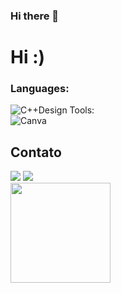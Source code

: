 ### Hi there 👋

<!--
**henrimachado/henrimachado** is a ✨ _special_ ✨ repository because its `README.md` (this file) appears on your GitHub profile.

Here are some ideas to get you started:

- 🔭 I’m currently working on ...
- 🌱 I’m currently learning ...
- 👯 I’m looking to collaborate on ...
- 🤔 I’m looking for help with ...
- 💬 Ask me about ...
- 📫 How to reach me: ...
- 😄 Pronouns: ...
- ⚡ Fun fact: ...
-->

<h1> Hi :)</h1>

<h3 style='left'>Languages:</h3>
<div style='left'>
<img alt="C++" src="https://img.shields.io/badge/c++-%2300599C.svg?style=for-the-badge&logo=c%2B%2B&logoColor=white%22/%3E
<img alt="C#" src="https://img.shields.io/badge/c%23-%23239120.svg?style=for-the-badge&logo=c-sharp&logoColor=white%22/%3E
<img alt="SQL" src="https://img.shields.io/badge/sql-green.svg?style=for-the-badge&logo=sql&logoColor=white%22/%3E
<img alt="Python" src="https://img.shields.io/badge/python-3670A0?style=for-the-badge&logo=python&logoColor=ffdd54%22/%3E
<img alt="Delphi" src="https://img.shields.io/badge/delphi-blue.svg?style=for-the-badge&logo=sql&logoColor=white%22/%3E
<img alt="R" src="https://img.shields.io/badge/r-%23276DC3.svg?style=for-the-badge&logo=r&logoColor=white%22/%3E
</div> 
 
<h3 style='left'>IDEs and Editors:</h3>
<div style='left'>
<img alt="Visual Studio Code" src="https://img.shields.io/badge/VisualStudioCode-83818E.svg?style=for-the-badge&logo=visual-studio-code&logoColor=white%22/%3E
</div>

<h3 align="left">Design Tools:</h3>
<div style='left'>
<img alt="Canva" src="https://img.shields.io/badge/Canva-purple.svg?style=for-the-badge&logo=Canva&logoColor=white%22/%3E
</div>

<div style="display: inline_block">
  <h2 >Contato</h2>
   <a href="https://www.linkedin.com/in/henrique-machado-5031451b4/" target="_blank"><img src="https://img.shields.io/badge/-LinkedIn-%230077B5?style=for-the-badge&logo=linkedin&logoColor=white" target="_blank"></a>
  <a href = "mailto:henrique.machado@ufvjm.edu.br"><img src="https://img.shields.io/badge/-Gmail-%23333?style=for-the-badge&logo=gmail&logoColor=white" target="_blank"></a></div> 

<div align="left" style="display: inline_block">
  <a href="https://github.com/henrimachado%22%3E
  <img height="160em" src="https://github-readme-stats.vercel.app/api/top-langs/?username=henrimachado&layout=compact&langs_count=7&theme=dracula" style="display: inline_block"/>
  <img height="160em" src="https://github-readme-stats.vercel.app/api?username=henrimachado&show_icons=true&theme=dracula&include_all_commits=true&count_private=true" style="display: inline_block"/>
</div>
